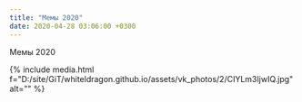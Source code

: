 ```yaml
---
title: "Мемы 2020"
date: 2020-04-28 03:06:00 +0300
---
```


Мемы 2020

{% include media.html f="D:/site/GiT/whiteldragon.github.io/assets/vk_photos/2/CIYLm3IjwIQ.jpg" alt="" %}
